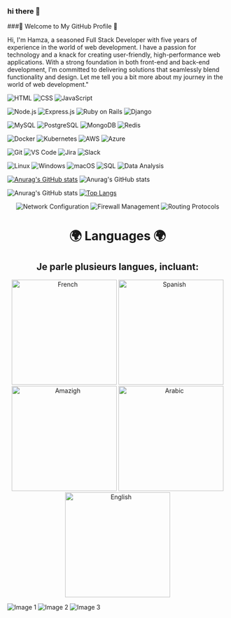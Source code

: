 ### hi there  👋
###🚀 Welcome to My GitHub Profile 🚀


Hi, I'm Hamza, a seasoned Full Stack Developer with five years of experience in the world of web development. I have a passion for technology and a knack for creating user-friendly,
high-performance web applications. With a strong foundation in both front-end and back-end development, I'm committed to delivering solutions that seamlessly blend functionality and design.
Let me tell you a bit more about my journey in the world of web development."

![HTML](https://img.shields.io/badge/HTML-5E5E5E?style=for-the-badge&logo=html5) ![CSS](https://img.shields.io/badge/CSS-1572B6?style=for-the-badge&logo=css3) ![JavaScript](https://img.shields.io/badge/JavaScript-F7DF1E?style=for-the-badge&logo=javascript)

![Node.js](https://img.shields.io/badge/Node.js-339933?style=for-the-badge&logo=node.js) ![Express.js](https://img.shields.io/badge/Express.js-000000?style=for-the-badge&logo=express) ![Ruby on Rails](https://img.shields.io/badge/Ruby%20on%20Rails-CC0000?style=for-the-badge&logo=ruby-on-rails) ![Django](https://img.shields.io/badge/Django-092E20?style=for-the-badge&logo=django)

![MySQL](https://img.shields.io/badge/MySQL-4479A1?style=for-the-badge&logo=mysql) ![PostgreSQL](https://img.shields.io/badge/PostgreSQL-336791?style=for-the-badge&logo=postgresql) ![MongoDB](https://img.shields.io/badge/MongoDB-47A248?style=for-the-badge&logo=mongodb) ![Redis](https://img.shields.io/badge/Redis-DC382D?style=for-the-badge&logo=redis)

![Docker](https://img.shields.io/badge/Docker-2496ED?style=for-the-badge&logo=docker) ![Kubernetes](https://img.shields.io/badge/Kubernetes-326CE5?style=for-the-badge&logo=kubernetes) ![AWS](https://img.shields.io/badge/AWS-232F3E?style=for-the-badge&logo=amazon-aws) ![Azure](https://img.shields.io/badge/Azure-0089D6?style=for-the-badge&logo=microsoft-azure)

![Git](https://img.shields.io/badge/Git-F05032?style=for-the-badge&logo=git) ![VS Code](https://img.shields.io/badge/VS%20Code-007ACC?style=for-the-badge&logo=visual-studio-code) ![Jira](https://img.shields.io/badge/Jira-0052CC?style=for-the-badge&logo=jira-software) ![Slack](https://img.shields.io/badge/Slack-4A154B?style=for-the-badge&logo=slack)

![Linux](https://img.shields.io/badge/Linux-FCC624?style=for-the-badge&logo=linux) ![Windows](https://img.shields.io/badge/Windows-0078D6?style=for-the-badge&logo=windows) ![macOS](https://img.shields.io/badge/macOS-000000?style=for-the-badge&logo=apple) ![SQL](https://img.shields.io/badge/SQL-4479A1?style=for-the-badge&logo=sql) ![Data Analysis](https://img.shields.io/badge/Data%20Analysis-FF6F61?style=for-the-badge&logo=data)


[![Anurag's GitHub stats](https://github-readme-stats.vercel.app/api?username=Plufarch)](https://github.com/anuraghazra/github-readme-stats) ![Anurag's GitHub stats](https://github-readme-stats.vercel.app/api?username=Plufarch&show=reviews,discussions_started,discussions_answered,prs_merged,prs_merged_percentage)

![Anurag's GitHub stats](https://github-readme-stats.vercel.app/api?username=Plufarch&show_icons=true&theme=cobalt)
[![Top Langs](https://github-readme-stats.vercel.app/api/top-langs/?username=Plufarch)](https://github.com/anuraghazra/github-readme-stats)
<div align="center">
  
  ![Network Configuration](https://img.shields.io/badge/Network%20Configuration-007ACC?style=for-the-badge)
  ![Firewall Management](https://img.shields.io/badge/Firewall%20Management-47A248?style=for-the-badge)
  ![Routing Protocols](https://img.shields.io/badge/Routing%20Protocols-0078D6?style=for-the-badge)
</div>





<div align="center">
  <h1>🌍 Languages 🌍</h1>
  <h2>Je parle plusieurs langues, incluant:</h2>
  <img src="https://img.shields.io/badge/Français-%230769AD.svg?&style=for-the-badge&logo=flag-icon&logoColor=white" alt="French" style="width: 240px;">
  <img src="https://img.shields.io/badge/Español-%23E44D26.svg?&style=for-the-badge&logo=flag-icon&logoColor=white" alt="Spanish" style="width: 240px;">
  <img src="https://img.shields.io/badge/Amazigh-%23D12028.svg?&style=for-the-badge&logo=flag-icon&logoColor=white" alt="Amazigh" style="width: 240px;">
  <img src="https://img.shields.io/badge/عربي-%230769AD.svg?&style=for-the-badge&logo=flag-icon&logoColor=white" alt= "Arabic" style="width: 240px;">
  <img src="https://img.shields.io/badge/English-%2327A0DB.svg?&style=for-the-badge&logo=flag-icon&logoColor=white" alt="English" style="width: 240px;">
</div>



![Image 1](https://i.pinimg.com/564x/8b/ee/af/8beeafe15422ea45639a5565f69576bd.jpg)
![Image 2](./images/photo2.jpg)
![Image 3](./images/photo3.jpg)
